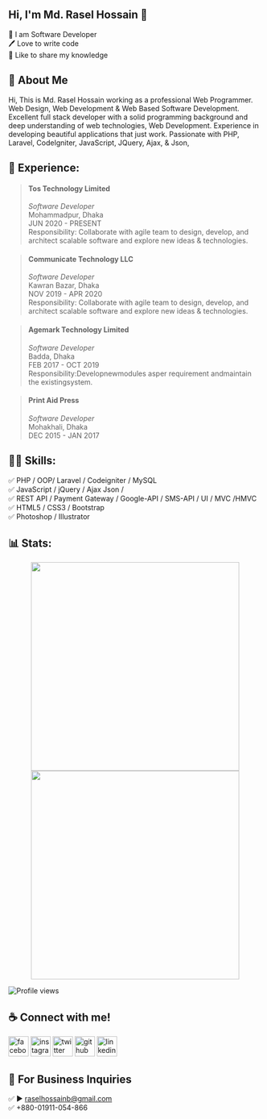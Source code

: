 ## Hi, I'm Md. Rasel Hossain 👋
<p>
👑 I am Software Developer <br> 
🖊️ Love to write code <br> 
🎤 Like to share my knowledge </p> 

## 🚀 About Me
Hi, This is Md. Rasel Hossain working as a professional Web Programmer. Web Design, Web Development & Web Based Software Development.
Excellent full stack developer with a solid programming background and deep understanding of web technologies, Web Development. Experience in developing beautiful applications that just work. Passionate with PHP, Laravel, CodeIgniter, JavaScript, JQuery, Ajax, & Json,

## 💼 Experience: 
> ####  __Tos Technology Limited__
> _Software Developer_<br>
> Mohammadpur, Dhaka <br>
> JUN 2020 - PRESENT<br>
> Responsibility: Collaborate with agile team to design, develop,
and architect scalable software and explore new ideas &
technologies.

> ####  __Communicate Technology LLC__
> _Software Developer_<br>
> Kawran Bazar, Dhaka <br>
> NOV 2019 - APR 2020<br>
> Responsibility: Collaborate with agile team to
design, develop, and architect scalable software
and explore new ideas & technologies.

> ####  __Agemark Technology Limited__
> _Software Developer_<br>
> Badda, Dhaka <br>
> FEB 2017 - OCT 2019<br>
> Responsibility:Developnewmodules asper
requirement andmaintain the existingsystem.

> ####  __Print Aid Press__
> _Software Developer_<br>
> Mohakhali, Dhaka <br>
> DEC 2015 - JAN 2017<br>

## 👨‍💻 Skills: 
✅ PHP / OOP/ Laravel / Codeigniter / MySQL<br>
✅ JavaScript / jQuery / Ajax Json / <br>
✅ REST API / Payment Gateway /  Google-API / SMS-API / UI / MVC /HMVC<br>
✅ HTML5 / CSS3 / Bootstrap <br>
✅ Photoshop / Illustrator <br>





## 📊 Stats: 

<p align="center">
<span>
	<!--
	<img width="414px" src="https://github-readme-stats.vercel.app/api?username=itbdrasel&include_all_commits=true&count_private=true&hide_border=true&theme=dark&show_icons=true" />
	-->
	<img width="414px" src="https://github-readme-stats.vercel.app/api?username=itbdrasel&include_all_commits=false&count_private=true&hide_border=true&theme=dark&show_icons=true" />
</span>
<span>
	<img width="414px" src="https://github-readme-streak-stats.herokuapp.com/?user=itbdrasel&include_all_commits=true&hide_border=true&theme=dark"/>
</span>
</p>


<!-- 
<p align="center">
	<img width="450em" src="https://github-readme-stats.vercel.app/api/top-langs/?username=itbdrasel&layout=compact&custom_title=Most used languages&langs_count=10&include_all_commits=true&hide_progress=true&hide_border=true&theme=dark&hide=">
</p>

 
<h4 align="center">Lines of Code per language in the last year only</h4>
<p align="center">
	<img width="450em" src="https://api.githubtrends.io/user/svg/itbdrasel/langs?time_range=one_year&include_private=True&loc_metric=changed&theme=dark">
</p> 

# Projects

## Full-stack
<p align="center">
	<a href="https://github.com/deltanode/responsive-ecommerce-website">
		<img width="450em" src="https://github-readme-stats.vercel.app/api/pin/?username=itbdrasel&repo=responsive-ecommerce-website&hide_border=true&theme=dark">
	</a>
</p>
 -->


![Profile views](https://gpvc.arturio.dev/itbdrasel)  



## ☕ Connect with me!
[<img src='https://camo.githubusercontent.com/2d1ffa69dd491ebeca01b2098cf8233dd09950ff5895abccd5b455ca442abc59/68747470733a2f2f696d672e736869656c64732e696f2f62616467652f46616365626f6f6b2d3138373746323f7374796c653d666f722d7468652d6261646765266c6f676f3d66616365626f6f6b266c6f676f436f6c6f723d7768697465' alt='facebook' height='40'>](https://www.facebook.com/raselhossinit)  [<img src='https://camo.githubusercontent.com/b3d4671768bd0f9b6c8f410a25a96e0c5a4d135208d8910461e986f97e7985ab/68747470733a2f2f696d672e736869656c64732e696f2f62616467652f496e7374616772616d2d4534343035463f7374796c653d666f722d7468652d6261646765266c6f676f3d696e7374616772616d266c6f676f436f6c6f723d7768697465' alt='instagram' height='40'>](https://www.instagram.com/raselhossinit/)  [<img src='https://camo.githubusercontent.com/5d03c86f6a75f7cbe80d135d9162fbf6dc46a31253cf30a8e9bb8279b4d574d3/68747470733a2f2f696d672e736869656c64732e696f2f62616467652f547769747465722d3144413146323f7374796c653d666f722d7468652d6261646765266c6f676f3d74776974746572266c6f676f436f6c6f723d7768697465' alt='twitter' height='40'>](https://twitter.com/raselhossinit)  [<img src='https://camo.githubusercontent.com/bd2bd127c104ba5c98bb12c70801b075aee1f040009089510f69554300e7ff41/68747470733a2f2f696d672e736869656c64732e696f2f62616467652f4769742d4630353033323f7374796c653d666f722d7468652d6261646765266c6f676f3d676974266c6f676f436f6c6f723d7768697465' alt='github' height='40'>](https://github.com/itbdrasel)  [<img src='https://camo.githubusercontent.com/a80d00f23720d0bc9f55481cfcd77ab79e141606829cf16ec43f8cacc7741e46/68747470733a2f2f696d672e736869656c64732e696f2f62616467652f4c696e6b6564496e2d3030373742353f7374796c653d666f722d7468652d6261646765266c6f676f3d6c696e6b6564696e266c6f676f436f6c6f723d7768697465' alt='linkedin' height='40'>](https://www.linkedin.com/in/raselhossinit/)  



## 📧 For Business Inquiries 
✅  ► raselhossainb@gmail.com<br>
✅  +880-01911-054-866

